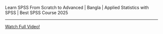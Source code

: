 Learn SPSS From Scratch to Advanced | Bangla | Applied Statistics with SPSS | Best SPSS Course 2025

---

[Watch Full Video!](https://youtu.be/-dtER0QgjSY)
